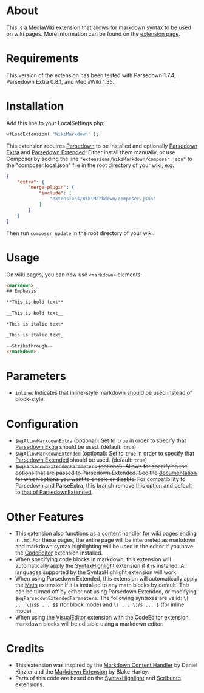 # About

This is a [MediaWiki](https://www.mediawiki.org/) extension that allows for markdown syntax to be used on wiki pages.  More information can be found on the [extension page](https://www.mediawiki.org/wiki/Extension:WikiMarkdown).

# Requirements

This version of the extension has been tested with Parsedown 1.7.4, Parsedown Extra 0.8.1, and MediaWiki 1.35.

# Installation

Add this line to your LocalSettings.php:

```php
wfLoadExtension( 'WikiMarkdown' );
```

This extension requires [Parsedown](https://github.com/erusev/parsedown) to be installed and optionally [Parsedown Extra](https://github.com/erusev/parsedown-extra) and [Parsedown Extended](https://github.com/BenjaminHoegh/ParsedownExtended).  Either install them manually, or use Composer by adding the line `"extensions/WikiMarkdown/composer.json"` to the "composer.local.json" file in the root directory of your wiki, e.g.
```json
{
	"extra": {
		"merge-plugin": {
			"include": [
				"extensions/WikiMarkdown/composer.json"
			]
		}
	}
}
```
Then run `composer update` in the root directory of your wiki.

# Usage

On wiki pages, you can now use `<markdown>` elements:

```html
<markdown>
## Emphasis

**This is bold text**

__This is bold text__

*This is italic text*

_This is italic text_

~~Strikethrough~~
</markdown>
```

# Parameters

* `inline`:   Indicates that inline-style markdown should be used instead of block-style.

# Configuration

* `$wgAllowMarkdownExtra` (optional): Set to `true` in order to specify that [Parsedown Extra](https://github.com/erusev/parsedown-extra) should be used. (default: `true`)
* `$wgAllowMarkdownExtended` (optional): Set to `true` in order to specify that [Parsedown Extended](https://github.com/BenjaminHoegh/ParsedownExtended) should be used. (default: `true`)
* ~~`$wgParsedownExtendedParameters` (optional): Allows for specifying the options that are passed to Parsedown Extended.  See the [documentation](https://benjaminhoegh.github.io/ParsedownExtended/) for which options you want to enable or disable.~~ For compatibility to Parsedown and ParseExtra, this branch remove this option and default to [that of ParsedownExtended](https://github.com/BenjaminHoegh/ParsedownExtended/blob/main/src/ParsedownExtended.php#L36).

# Other Features
* This extension also functions as a content handler for wiki pages ending in `.md`.  For these pages, the entire page will be interpreted as markdown and markdown syntax highlighting will be used in the editor if you have the [CodeEditor](https://www.mediawiki.org/wiki/Extension:CodeEditor) extension installed.
* When specifying code blocks in markdown, this extension will automatically apply the [SyntaxHighlight](https://www.mediawiki.org/wiki/Extension:SyntaxHighlight) extension if it is installed.  All languages supported by the SyntaxHighlight extension will work.
* When using Parsedown Extended, this extension will automatically apply the [Math](https://www.mediawiki.org/wiki/Extension:Math) extension if it is installed to any math blocks by default.  This can be turned off by either not using Parsedown Extended, or modifying `$wgParsedownExtendedParameters`.  The following syntaxes are valid: `\[ ... \]`/`$$ ... $$` (for block mode) and `\( ... \)`/`$ ... $` (for inline mode)
* When using the [VisualEditor](https://www.mediawiki.org/wiki/Extension:VisualEditor) extension with the CodeEditor extension, markdown blocks will be editable using a markdown editor.

# Credits

* This extension was inspired by the [Markdown Content Handler](https://github.com/brightbyte/MWExtension-Markdown) by Daniel Kinzler and the [Markdown Extension](https://www.mediawiki.org/wiki/Extension:Markdown) by Blake Harley.
* Parts of this code are based on the [SyntaxHighlight](https://www.mediawiki.org/wiki/Extension:SyntaxHighlight) and [Scribunto](https://www.mediawiki.org/wiki/Extension:Scribunto) extensions.
